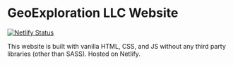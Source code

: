 # GeoExploration LLC Website

[![Netlify Status](https://api.netlify.com/api/v1/badges/84c02aee-55c9-4e2c-931d-61380228d160/deploy-status)](https://app.netlify.com/sites/geoexplorationllc/deploys)

This website is built with vanilla HTML, CSS, and JS without any third party libraries (other than SASS). Hosted on Netlify.
